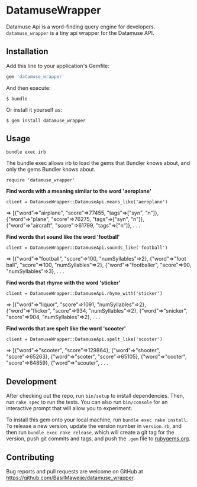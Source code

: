 # DatamuseWrapper

Datamuse Api is a word-finding query engine for developers. `datamuse_wrapper` is a tiny api wrapper for the Datamuse API.
## Installation

Add this line to your application's Gemfile:

```ruby
gem 'datamuse_wrapper'
```

And then execute:

    $ bundle

Or install it yourself as:

    $ gem install datamuse_wrapper

## Usage
 `bundle exec irb`

The bundle exec allows irb to load the gems that Bundler knows about, and only the gems Bundler knows about.

`require 'datamuse_wrapper'`

**Find words with a meaning similar to the word 'aeroplane'**

`client = DatamuseWrapper::DatamuseApi.means_like('aeroplane')`

=> [{"word"=>"airplane", "score"=>77455, "tags"=>["syn", "n"]}, {"word"=>"plane", "score"=>76275, "tags"=>["syn", "n"]}, {"word"=>"aircraft", "score"=>61799, "tags"=>["n"]}, . . .

**Find words that sound like the word 'football'**

`client = DatamuseWrapper::DatamuseApi.sounds_like('football')`

=> [{"word"=>"football", "score"=>100, "numSyllables"=>2}, {"word"=>"foot ball", "score"=>100, "numSyllables"=>2}, {"word"=>"footballer", "score"=>90, "numSyllables"=>3}, . . .

**Find words that rhyme with the word 'sticker'**

`client = DatamuseWrapper::DatamuseApi.rhyme_with('sticker')`

=> [{"word"=>"liquor", "score"=>1091, "numSyllables"=>2}, {"word"=>"flicker", "score"=>934, "numSyllables"=>2}, {"word"=>"snicker", "score"=>904, "numSyllables"=>2}, . . .

**Find words that are spelt like the word 'scooter'**

`client = DatamuseWrapper::DatamuseApi.spelt_like('scooter')`

=> [{"word"=>"scooter", "score"=>129864}, {"word"=>"shooter", "score"=>65263}, {"word"=>"scoter", "score"=>65105}, {"word"=>"cooter", "score"=>64859}, {"word"=>"scouter", . . .

## Development

After checking out the repo, run `bin/setup` to install dependencies. Then, run `rake spec` to run the tests. You can also run `bin/console` for an interactive prompt that will allow you to experiment.

To install this gem onto your local machine, run `bundle exec rake install`. To release a new version, update the version number in `version.rb`, and then run `bundle exec rake release`, which will create a git tag for the version, push git commits and tags, and push the `.gem` file to [rubygems.org](https://rubygems.org).

## Contributing

Bug reports and pull requests are welcome on GitHub at https://github.com/BasilMawejje/datamuse_wrapper.
